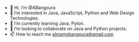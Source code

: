 - 👋 Hi, I’m @ABangoura
- 👀 I’m interested in Java, JavaScript, Python and Web Design Technologies.
- 🌱 I’m currently learning Java, Pyton.
- 💞️ I’m looking to collaborate on Java and Python projects.
- 📫 How to reach me almamybangoura@gmail.com

<!---
ABangoura/ABangoura is a ✨ special ✨ repository because its `README.md` (this file) appears on your GitHub profile.
You can click the Preview link to take a look at your changes.
--->
